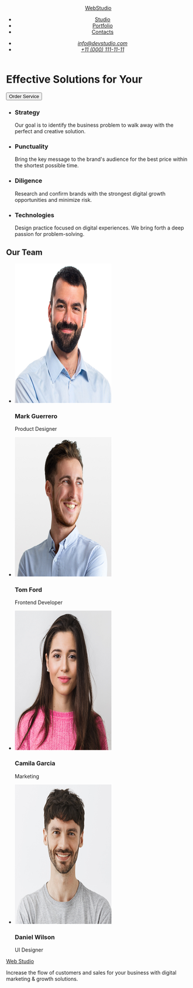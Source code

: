 <!DOCTYPE html>
<html lang="en">
  <head>
    <title>WebStudio</title>
      <meta charset="UTF-8">
    </head>
  <body>
    <header>
      <nav>
        <a href="./index.html">WebStudio</a>
        <ul>
          <li><a href="#">Studio</a></li>
          <li><a href="#">Portfolio</a></li>
          <li><a href="#">Contacts</a></li>
        </ul>
        <address>
          <ul>
            <li><a href="mailto:info@devstudio.com">info@devstudio.com</a></li>
            <li><a href="tel:+110001111111">+11 (000) 111-11-11</a></li>
          </ul>
        </address>
      </nav>
    </header>
    <main>
      <h1>Effective Solutions for Your</h1>
      <button type="button">Order Service</button>
      <ul>
        <li>
          <h3>Strategy</h3>
          <p>
            Our goal is to identify the business problem to walk away with the
            perfect and creative solution.
          </p>
        </li>
        <li>
          <h3>Punctuality</h3>
          <p>
            Bring the key message to the brand's audience for the best price
            within the shortest possible time.
          </p>
        </li>
        <li>
          <h3>Diligence</h3>
          <p>
            Research and confirm brands with the strongest digital growth
            opportunities and minimize risk.
          </p>
        </li>
        <li>
          <h3>Technologies</h3>
          <p>
            Design practice focused on digital experiences. We bring forth a
            deep passion for problem-solving.
          </p>
        </li>
      </ul>
      <h2>Our Team</h2>
      <ul>
        <li>
          <img
            src="img.jpg"
            width="264"
            height="380"
            alt="Mark Guerrero,
          Product Designer"
          >
          <h3>Mark Guerrero</h3>
          <p>Product Designer</p>
        </li>
        <li>
          <img
            src="img@2x.jpg"
            width="264"
            height="380"
            alt="Tom Ford, Frontend Developer"
          >
          <h3>Tom Ford</h3>
          <p>Frontend Developer</p>
        </li>
        <li>
          <img
            src="img(1).jpg"
            width="264"
            height="380"
            alt="Camila Garcia,Marketing"
          >
          <h3>Camila Garcia</h3>
          <p>Marketing</p>
        </li>
        <li>
          <img
            src="img(2).jpg"
            width="264"
            height="380"
            alt="Daniel Wilson,UI Designer"
          >
          <h3>Daniel Wilson</h3>
          <p>UI Designer</p>
        </li>
      </ul>
    </main>
    <footer>
      <a href="./index.html">Web Studio</a>
      <p>
        Increase the flow of customers and sales for your business with digital
        marketing & growth solutions.
      </p>
    </footer>
  </body>
</html>
